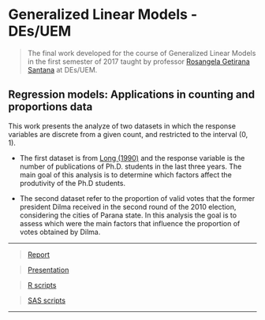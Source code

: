 # Generalized Linear Models - DEs/UEM #

> The final work developed for the course of Generalized Linear Models in the first semester of 2017 taught by professor [Rosangela Getirana Santana](http://buscatextual.cnpq.br/buscatextual/visualizacv.do?metodo=apresentar&id=K4781706A4) at DEs/UEM.

## Regression models: Applications in counting and proportions data

This work presents the analyze of two datasets in which the response variables are discrete from a given count, and restricted to the interval (0, 1).

 * The first dataset is from [Long (1990)](https://www.jstor.org/stable/2579146) and the response variable is the number of
publications of Ph.D. students in the last three years. The main goal of this analysis is to determine which factors affect the produtivity of the Ph.D students. 

* The second dataset refer to the proportion of valid votes that the former president Dilma received in the second round of the 2010 election, considering the cities of Parana state. In this analysis the goal is to assess which were the main factors that influence the proportion of votes obtained by Dilma.

***
> [Report](https://github.com/AndrMenezes/glm2017/raw/master/docs/report.pdf)

> [Presentation](https://github.com/AndrMenezes/glm2017/raw/master/docs/presentation.pdf)

> [R scripts](https://github.com/AndrMenezes/glm2017/tree/master/scripts/R)

> [SAS scripts](https://github.com/AndrMenezes/glm2017/tree/master/scripts/SAS)
***


